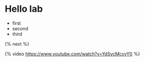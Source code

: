 # Hello lab

- first
- second
- third

{% next %}

{% video https://www.youtube.com/watch?v=YdSycMcxvY0 %}

